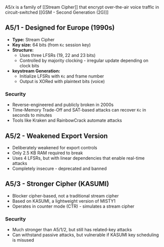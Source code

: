 A5/x is a family of [[Stream Cipher]] that encrypt over-the-air voice traffic in circuit-switched [[GSM - Second Generation (2G)]]

## A5/1 - Designed for Europe (1990s)
- **Type:** Stream Cipher
- **Key size:** $64$ bits (from `Kc` session key)
- **Structure:**
	- Uses three LFSRs ($19$, $22$ and $23$ bits)
	- Controlled by majority clocking - irregular update depending on clock bits
- **keystream Generation:**
	- Initialize LFSRs with `Kc` and frame number
	- Output is XORed with plaintext bits (voice)

### Security
- Reverse-engineered and publicly broken in 2000s
- Time-Memory Trade-Off and SAT-based attacks can recover `Kc` in seconds to minutes
- Tools like Kraken and RainbowCrack automate attacks

## A5/2 - Weakened Export Version
- Deliberately weakened for export controls
- Only $2.5$ KB RAM required to break
- Uses $4$ LFSRs, but with linear dependencies that enable real-time attacks
- Completely insecure - deprecated and banned

## A5/3 - Stronger Cipher (KASUMI)
- Blocker cipher-based, not a traditional stream cipher
- Based on KASUMI, a lightweight version of MISTY1
- Operates in counter mode (CTR) - simulates a stream cipher

### Security
- Much stronger than A5/1/2, but still has related-key attacks
- Can withstand passive attacks, but vulnerable if KASUMI key scheduling is misused
